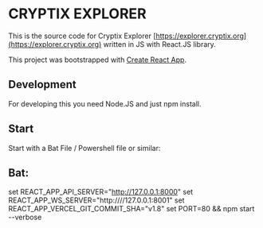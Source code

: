 # CRYPTIX EXPLORER

This is the source code for Cryptix Explorer [https://explorer.cryptix.org](https://explorer.cryptix.org) written in JS with React.JS library.

This project was bootstrapped with [Create React App](https://github.com/facebook/create-react-app).

## Development

For developing this you need Node.JS and just npm install.


## Start

Start with a Bat File / Powershell file or similar:

## Bat:

set REACT_APP_API_SERVER="http://127.0.0.1:8000"
set REACT_APP_WS_SERVER="http:////127.0.0.1:8001"
set REACT_APP_VERCEL_GIT_COMMIT_SHA="v1.8"
set PORT=80 && npm start --verbose




